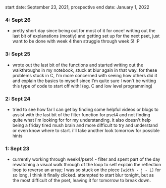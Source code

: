 start date: September 23, 2021, prospective end date: January 1, 2022

### 4: Sept 26
- pretty short day since being out for most of it for once! writing out the last bit of explanations (mostly) and getting set up for the next pset, just want to be done with week 4 then struggle through week 5! :P

### 3: Sept 25
- wrote out the last bit of the functions and started writing out the walkthroughs in my notebook, stuck at blur again in that way. for these problems stuck in C, I'm more concerned with seeing how others did it and explain the basics to myself since I'm quite sure I won't be writing this type of code to start off with! (eg. C and low level programming)

### 2: Sept 24
- tried to see how far I can get by finding some helpful videos or blogs to assist with the last bit of the filter function for pset4 and not finding quite what i'm looking for for my understanding. it also doesn't help being a friday tired mush brain and more difficult to try and understand or even know where to start. i'll take another look tomorrow for possible hints


### 1: Sept 23
- currently working through week4/pset4 - filter and spent part of the day rewatching a visual walk through of the loop to self explain the reflection loop to reverse an array; I was so stuck on the piece <code>[width - j - 1]</code> for so long, I think it finally clicked. attempted to start blur tonight, but as the most difficult of the pset, leaving it for tomorrow to break down.
